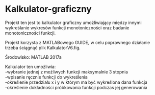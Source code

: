 # Kalkulator-graficzny

Projekt ten jest to kalkulator graficzny umożliwiający między innymi wykreślanie wykresów funkcji monotoniczności oraz badanie
monotoniczności funkcji.

Projekt korzysta z MATLABowego GUIDE, w celu poprawnego działanie trzeba ściągnąć plik KalkulatorV6.fig.

Środowisko: MATLAB 2017a

Kalkulator ten umożliwia:  
-wybranie jednej z możliwych funkcji maksymalnie 3 stopnia  
-wpisanie ręcznie funkcji do wykreślenia  
-określenie przedziału x i y w którym ma być wykreślona dana funkcja  
-określenie dokładności próbkowania funkcji podczas jej generowania  
